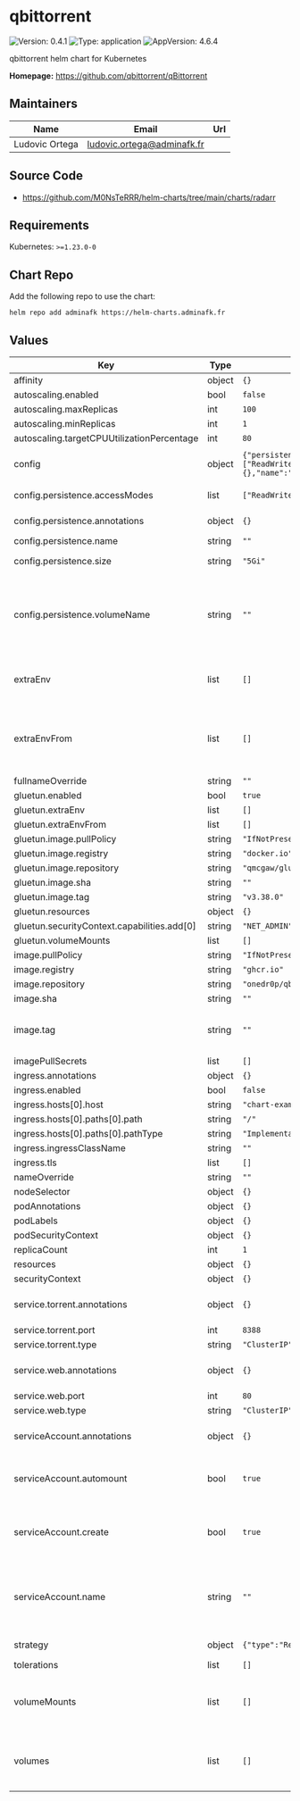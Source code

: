 # qbittorrent

![Version: 0.4.1](https://img.shields.io/badge/Version-0.4.1-informational?style=flat-square) ![Type: application](https://img.shields.io/badge/Type-application-informational?style=flat-square) ![AppVersion: 4.6.4](https://img.shields.io/badge/AppVersion-4.6.4-informational?style=flat-square)

qbittorrent helm chart for Kubernetes

**Homepage:** <https://github.com/qbittorrent/qBittorrent>

## Maintainers

| Name | Email | Url |
| ---- | ------ | --- |
| Ludovic Ortega | <ludovic.ortega@adminafk.fr> |  |

## Source Code

* <https://github.com/M0NsTeRRR/helm-charts/tree/main/charts/radarr>

## Requirements

Kubernetes: `>=1.23.0-0`

## Chart Repo

Add the following repo to use the chart:

```console
helm repo add adminafk https://helm-charts.adminafk.fr
```

## Values

| Key | Type | Default | Description |
|-----|------|---------|-------------|
| affinity | object | `{}` |  |
| autoscaling.enabled | bool | `false` |  |
| autoscaling.maxReplicas | int | `100` |  |
| autoscaling.minReplicas | int | `1` |  |
| autoscaling.targetCPUUtilizationPercentage | int | `80` |  |
| config | object | `{"persistence":{"accessModes":["ReadWriteOnce"],"annotations":{},"name":"","size":"5Gi","volumeName":""}}` | Creating PVC to store configuration |
| config.persistence.accessModes | list | `["ReadWriteOnce"]` | Access modes of persistent disk |
| config.persistence.annotations | object | `{}` | Annotations for PVCs |
| config.persistence.name | string | `""` | Config name |
| config.persistence.size | string | `"5Gi"` | Size of persistent disk |
| config.persistence.volumeName | string | `""` | Name of the permanent volume to reference in the claim. Can be used to bind to existing volumes. |
| extraEnv | list | `[]` | Environment variables to add to the qbittorrent pods |
| extraEnvFrom | list | `[]` | Environment variables from secrets or configmaps to add to the qbittorrent pods |
| fullnameOverride | string | `""` |  |
| gluetun.enabled | bool | `true` |  |
| gluetun.extraEnv | list | `[]` |  |
| gluetun.extraEnvFrom | list | `[]` |  |
| gluetun.image.pullPolicy | string | `"IfNotPresent"` |  |
| gluetun.image.registry | string | `"docker.io"` |  |
| gluetun.image.repository | string | `"qmcgaw/gluetun"` |  |
| gluetun.image.sha | string | `""` |  |
| gluetun.image.tag | string | `"v3.38.0"` |  |
| gluetun.resources | object | `{}` |  |
| gluetun.securityContext.capabilities.add[0] | string | `"NET_ADMIN"` |  |
| gluetun.volumeMounts | list | `[]` |  |
| image.pullPolicy | string | `"IfNotPresent"` |  |
| image.registry | string | `"ghcr.io"` |  |
| image.repository | string | `"onedr0p/qbittorrent"` |  |
| image.sha | string | `""` |  |
| image.tag | string | `""` | Overrides the image tag whose default is the chart appVersion. |
| imagePullSecrets | list | `[]` |  |
| ingress.annotations | object | `{}` |  |
| ingress.enabled | bool | `false` |  |
| ingress.hosts[0].host | string | `"chart-example.local"` |  |
| ingress.hosts[0].paths[0].path | string | `"/"` |  |
| ingress.hosts[0].paths[0].pathType | string | `"ImplementationSpecific"` |  |
| ingress.ingressClassName | string | `""` |  |
| ingress.tls | list | `[]` |  |
| nameOverride | string | `""` |  |
| nodeSelector | object | `{}` |  |
| podAnnotations | object | `{}` |  |
| podLabels | object | `{}` |  |
| podSecurityContext | object | `{}` |  |
| replicaCount | int | `1` |  |
| resources | object | `{}` |  |
| securityContext | object | `{}` |  |
| service.torrent.annotations | object | `{}` | Annotations to add to the torrent service |
| service.torrent.port | int | `8388` |  |
| service.torrent.type | string | `"ClusterIP"` |  |
| service.web.annotations | object | `{}` | Annotations to add to the web service |
| service.web.port | int | `80` |  |
| service.web.type | string | `"ClusterIP"` |  |
| serviceAccount.annotations | object | `{}` | Annotations to add to the service account |
| serviceAccount.automount | bool | `true` | Automatically mount a ServiceAccount's API credentials? |
| serviceAccount.create | bool | `true` | Specifies whether a service account should be created |
| serviceAccount.name | string | `""` | If not set and create is true, a name is generated using the fullname template |
| strategy | object | `{"type":"Recreate"}` | Deployment strategy |
| tolerations | list | `[]` |  |
| volumeMounts | list | `[]` | Additional volumeMounts on the output Deployment definition. |
| volumes | list | `[]` | Additional volumes on the output Deployment definition. |